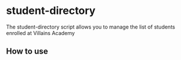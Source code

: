 # student-directory #

The student-directory script allows you to manage the list of students enrolled at Villains Academy

## How to use ##
